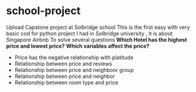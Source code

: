 # school-project
Upload Capstone project at Solbridge school
This is the first easy with very basic cod for python project I had in Solbridge university , it is about Singapore Airbnb 
To solve several questions
**Which Hotel has the highest price and lowest price?**
**Which variables affect the price?**
- Price has the negative relationship with platitude
- Relationship between price and reviews
- Relationship between price and neighboor group
- Relationship between price and neighbor
- Relationship between room type and price
